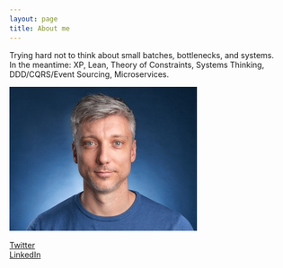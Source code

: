 ```yaml
---
layout: page
title: About me 
---
```


Trying hard not to think about small batches, bottlenecks, and systems.  
In the meantime: XP, Lean, Theory of Constraints, Systems Thinking, DDD/CQRS/Event Sourcing, Microservices.  

![](/assets/images/profile_resized.jpg)
  
[Twitter](http://www.twitter.com/d_stepanovic)  
[LinkedIn](http://www.linkedin.com/in/dstepanovic)

